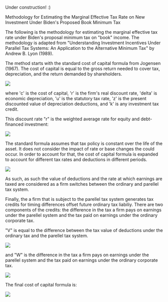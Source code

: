 Under construction! :)

Methodology for Estimating the Marginal Effective Tax Rate on New Investment Under Biden's Proposed Book Minimum Tax

The following is the methodology for estimating the marginal effective tax rate under Biden's proposal minimum tax on "book" income. The methodology is adapted from "Understanding Investment Incentives Under Parallel Tax Systems: An Application to the Alternative Minimum Tax" by Andrew B. Lyon (1989).

The method starts with the standard cost of capital formula from Jogensen (1967). The cost of capital is equal to the gross return needed to cover tax, depreciation, and the return demanded by shareholders.

<img src="https://render.githubusercontent.com/render/math?math=c=\frac{(r %2B\delta)(1-uz-k)}{(1-u)}">

where 'c' is the cost of capital, 'r' is the firm's real discount rate, 'delta' is economic depreciation, 'u' is the statutory tax rate, 'z' is the present discounted value of depreciation deductions, and 'k' is any investment tax credit.

This discount rate "r" is the weighted average rate for equity and debt-financed investment:

<img src="https://render.githubusercontent.com/render/math?math=r=E(1-f)%2bf(i(1-tb)-\pi)">

The standard formula assumes that tax policy is constant over the life of the asset. It does not consider the impact of rate or base changes the could occur. In order to account for that, the cost of capital formula is expanded to account for different tax rates and deductions in different periods.

<img src="https://render.githubusercontent.com/render/math?math=c=\frac{(r%2B\delta)(1-\sum_{t=0}^nu_tz_tp_t-k_tp_t)}{1-\frac{(\sum_{t=0}^\infty u_t\Pi_tp_t)}{(\sum_{t=0}^\infty \Pi_tp_t)}}">



As such, as such the value of deductions and the rate at which earnings are taxed are considered as a firm switches between the ordinary and parellel tax system.

Finally, the a firm that is subject to the parellel tax system generates tax credits for timing differences offset future ordinary tax liabiliy. There are two components of the credits: the difference in the tax a firm pays on earnings under the parellel system and the tax paid on earnings under the ordinary corporate tax.

"V" is equal to the difference between the tax value of deductions under the ordinary tax and the parellel tax system.

<img src="https://render.githubusercontent.com/render/math?math= v= \sum_{t=p}^nuz_t - \sum_{t=0}^nmz_t">

and "W" is the difference in the tax a firm pays on earnings under the parellel system and the tax paid on earnings under the ordinary corporate tax.

<img src="https://render.githubusercontent.com/render/math?math= w= (m - u)(\sum_{t=p}^\n \Pi_t)">

The final cost of capital formula is:

<img src="https://render.githubusercontent.com/render/math?math=c=\frac{(r%2B\delta)(1-\sum_{t=0}^nu_tz_tp_t-k_tp_t-Vp_t)}{1-\frac{(\sum_{t=0}^\infty u_t\Pi_tp_t-Wp_t)}{(\sum_{t=0}^\infty \Pi_tp_t)}}">
